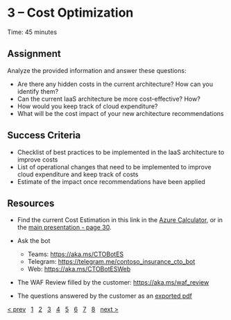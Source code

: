 # 3 – Cost Optimization

Time: 45 minutes

## Assignment

Analyze the provided information and answer these questions:

* Are there any hidden costs in the current architecture? How can you identify them?
* Can the current IaaS architecture be more cost-effective? How?
* How would you keep track of cloud expenditure?
* What will be the cost impact of your new architecture recommendations

## Success Criteria

* Checklist of best practices to be implemented in the IaaS architecture to improve costs
* List of operational changes that need to be implemented to improve cloud expenditure and keep track of costs
* Estimate of the impact once recommendations have been applied

## Resources

* Find the current Cost Estimation in this link in the [Azure Calculator](https://azure.com/e/1a6d9fb988714fb5bc4153c0bcc178e5), or in the [main presentation - page 30](../WAF_Workshop.pdf).

* Ask the bot
    * Teams: https://aka.ms/CTOBotES
    * Telegram: https://telegram.me/contoso_insurance_cto_bot
    * Web: https://aka.ms/CTOBotESWeb
* The WAF Review filled by the customer: https://aka.ms/waf_review
* The questions answered by the customer as an [exported pdf](../support%20materials/Contoso%20Inc.%20Insurance%20Company%20v1%20-%20Assessments%20_%20Microsoft%20Docs.pdf)



[&lt; prev][prev] &nbsp; [1][1] &nbsp; [2][2] &nbsp; [3][3] &nbsp; [4][4] &nbsp; [5][5] &nbsp; [6][6] &nbsp; [7][7] &nbsp; [8][8] &nbsp; [next &gt;][next]

[prev]: 02.PlanCollection.md
[next]: 04.Security.md

[1]: 01.CustomerCase.md
[2]: 02.PlanCollection.md
[3]: 03.CostOptimization.md
[4]: 04.Security.md
[5]: 05.Reliability.md
[6]: 06.Performance.md
[7]: 07.Operations.md
[8]: 08.CreatePlan.md
